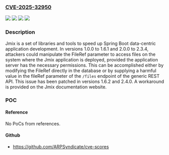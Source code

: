 ### [CVE-2025-32950](https://cve.mitre.org/cgi-bin/cvename.cgi?name=CVE-2025-32950)
![](https://img.shields.io/static/v1?label=Product&message=jmix&color=blue)
![](https://img.shields.io/static/v1?label=Version&message=%3D%20%3E%3D%201.0.0%2C%20%3C%201.6.2%20&color=brighgreen)
![](https://img.shields.io/static/v1?label=Vulnerability&message=CWE-22%3A%20Improper%20Limitation%20of%20a%20Pathname%20to%20a%20Restricted%20Directory%20('Path%20Traversal')&color=brighgreen)
![](https://img.shields.io/static/v1?label=Vulnerability&message=CWE-35%3A%20Path%20Traversal%3A%20'...%2F...%2F%2F'&color=brighgreen)

### Description

Jmix is a set of libraries and tools to speed up Spring Boot data-centric application development. In versions 1.0.0 to 1.6.1 and 2.0.0 to 2.3.4, attackers could manipulate the FileRef parameter to access files on the system where the Jmix application is deployed, provided the application server has the necessary permissions. This can be accomplished either by modifying the FileRef directly in the database or by supplying a harmful value in the fileRef parameter of the `/files` endpoint of the generic REST API. This issue has been patched in versions 1.6.2 and 2.4.0. A workaround is provided on the Jmix documentation website.

### POC

#### Reference
No PoCs from references.

#### Github
- https://github.com/ARPSyndicate/cve-scores

